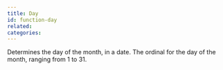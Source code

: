 ```yaml
---
title: Day
id: function-day
related:
categories:
---
```


Determines the day of the month, in a date.
        The ordinal for the day of the month, ranging from 1 to 31.
